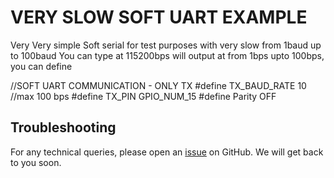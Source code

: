 
# VERY SLOW SOFT UART EXAMPLE

Very Very simple Soft serial for test purposes with very slow from 1baud up to 100baud
You can type at 115200bps will output at from 1bps upto 100bps, you can define


//SOFT UART COMMUNICATION - ONLY TX 
#define TX_BAUD_RATE 10  //max 100 bps
#define TX_PIN GPIO_NUM_15
#define Parity OFF


## Troubleshooting

For any technical queries, please open an [issue](https://github.com/espressif/esp-idf/issues) on GitHub. We will get back to you soon.
